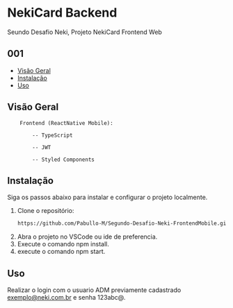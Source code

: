 # NekiCard Backend

Seundo Desafio Neki, Projeto NekiCard Frontend Web

## 001

- [Visão Geral](#visão-geral)
- [Instalação](#instalação)
- [Uso](#uso)

## Visão Geral

	
		Frontend (ReactNative Mobile):

			-- TypeScript

			-- JWT

			-- Styled Components
   
## Instalação

Siga os passos abaixo para instalar e configurar o projeto localmente.

1. Clone o repositório:
   ```bash
   https://github.com/Pabullo-M/Segundo-Desafio-Neki-FrontendMobile.git
2. Abra o projeto no VSCode ou ide de preferencia.
3. Execute o comando npm install.
4. execute o comando npm start.

## Uso

Realizar o login com o usuario ADM previamente cadastrado exemplo@neki.com.br e senha 123abc@.
